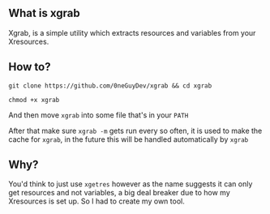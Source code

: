 ## What is xgrab

Xgrab, is a simple utility which extracts resources and variables from your Xresources. 

## How to?

`git clone https://github.com/0neGuyDev/xgrab && cd xgrab`

`chmod +x xgrab`

And then move `xgrab` into some file that's in your `PATH`

After that make sure `xgrab -m` gets run every so often, it is used to make the cache for `xgrab`, in the future this will be handled automatically by `xgrab`

## Why?

You'd think to just use `xgetres` however as the name suggests it can only get resources and not variables, a big deal breaker due to how my Xresources is set up. So I had to create my own tool.
